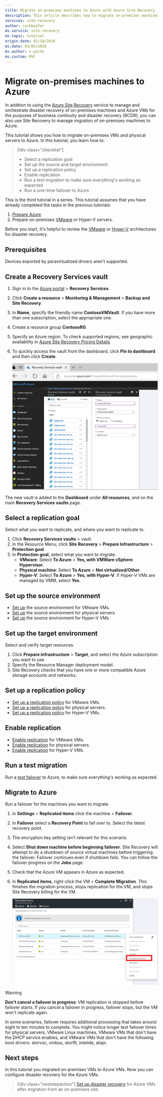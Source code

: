 ```yaml
---
title: Migrate on-premises machines to Azure with Azure Site Recovery | Azure
description: This article describes how to migrate on-premises machines to Azure, using Azure Site Recovery.
services: site-recovery
author: rockboyfor
ms.service: site-recovery
ms.topic: tutorial
origin.date: 02/18/2018
ms.date: 03/05/2018
ms.author: v-yeche
ms.custom: MVC
---
```


# Migrate on-premises machines to Azure

In addition to using the [Azure Site Recovery](site-recovery-overview.md) service to manage and orchestrate disaster recovery of on-premises machines and Azure VMs for the purposes of business continuity and disaster recovery (BCDR), you can also use Site Recovery to manage migration of on-premises machines to Azure.

This tutorial shows you how to migrate on-premises VMs and physical servers to Azure. In this tutorial, you learn how to:

> [!div class="checklist"]
> * Select a replication goal
> * Set up the source and target environment
> * Set up a replication policy
> * Enable replication
> * Run a test migration to make sure everything's working as expected
> * Run a one-time failover to Azure

This is the third tutorial in a series. This tutorial assumes that you have already completed the tasks in the previous tutorials:

1. [Prepare Azure](tutorial-prepare-azure.md)
2. Prepare on-premises [VMware](tutorial-prepare-on-premises-vmware.md) or Hyper-V servers.

Before you start, it's helpful to review the [VMware](concepts-vmware-to-azure-architecture.md) or [Hyper-V](concepts-hyper-v-to-azure-architecture.md) architectures for disaster recovery.

## Prerequisites

Devices exported by paravirtualized drivers aren't supported.

## Create a Recovery Services vault

1. Sign in to the [Azure portal](https://portal.azure.cn) > **Recovery Services**.
2. Click **Create a resource** > **Monitoring & Management** > **Backup and Site Recovery**.
3. In **Name**, specify the friendly name **ContosoVMVault**. If you have more than one
   subscription, select the appropriate one.
4. Create a resource group **ContosoRG**.
5. Specify an Azure region. To check supported regions, see geographic availability in [Azure Site Recovery Pricing Details](https://www.azure.cn/pricing/details/site-recovery/).
6. To quickly access the vault from the dashboard, click **Pin to dashboard** and then click **Create**.

   ![New vault](./media/tutorial-migrate-on-premises-to-azure/onprem-to-azure-vault.png)

The new vault is added to the **Dashboard** under **All resources**, and on the main **Recovery Services vaults** page.

## Select a replication goal

Select what you want to replicate, and where you want to replicate to.
1. Click **Recovery Services vaults** > vault.
2. In the Resource Menu, click **Site Recovery** > **Prepare Infrastructure** > **Protection goal**.
3. In **Protection goal**, select what you want to migrate.
    - **VMware**: Select **To Azure** > **Yes, with VMWare vSphere Hypervisor**.
    - **Physical machine**: Select **To Azure** > **Not virtualized/Other**.
    - **Hyper-V**: Select **To Azure** > **Yes, with Hyper-V**. If Hyper-V VMs are managed by VMM, select **Yes**.

## Set up the source environment

- [Set up](tutorial-vmware-to-azure.md#set-up-the-source-environment) the source environment for VMware VMs.
- [Set up](tutorial-physical-to-azure.md#set-up-the-source-environment) the source environment for physical servers.
- [Set up](hyper-v-azure-tutorial.md#set-up-the-source-environment) the source environment for Hyper-V VMs.

## Set up the target environment

Select and verify target resources.

1. Click **Prepare infrastructure** > **Target**, and select the Azure subscription you want to use.
2. Specify the Resource Manager deployment model.
3. Site Recovery checks that you have one or more compatible Azure storage accounts and networks.

## Set up a replication policy

- [Set up a replication policy](tutorial-vmware-to-azure.md#create-a-replication-policy) for VMware VMs.
- [Set up a replication policy](tutorial-physical-to-azure.md#create-a-replication-policy) for physical servers.
- [Set up a replication policy](hyper-v-azure-tutorial.md#set-up-a-replication-policy) for Hyper-V VMs.

## Enable replication

- [Enable replication](tutorial-vmware-to-azure.md#enable-replication) for VMware VMs.
- [Enable replication](tutorial-physical-to-azure.md#enable-replication) for physical servers.
- [Enable replication](hyper-v-azure-tutorial.md#enable-replication) for Hyper-V VMs.

## Run a test migration

Run a [test failover](tutorial-dr-drill-azure.md) to Azure, to make sure everything's working as expected.

## Migrate to Azure

Run a failover for the machines you want to migrate.

1. In **Settings** > **Replicated items** click the machine > **Failover**.
2. In **Failover** select a **Recovery Point** to fail over to. Select the latest recovery point.
3. The encryption key setting isn't relevant for this scenario.
4. Select **Shut down machine before beginning failover**. Site Recovery will attempt to do a shutdown of source virtual machines before triggering the failover. Failover continues even if shutdown fails. You can follow the failover progress on the **Jobs** page.
5. Check that the Azure VM appears in Azure as expected.
6. In **Replicated items**, right-click the VM > **Complete Migration**. This finishes the migration process, stops replication for the VM, and stops Site Recovery billing for the VM.

    ![Complete migration](./media/tutorial-migrate-on-premises-to-azure/complete-migration.png)

> [!WARNING]
> **Don't cancel a failover in progress**: VM replication is stopped before failover starts. If you cancel a failover in progress, failover stops, but the VM won't replicate again.

In some scenarios, failover requires additional processing that takes around eight to ten minutes to complete. You might notice longer test failover times for physical servers, VMware Linux machines, VMware VMs that don't have the DHCP service enables, and VMware VMs that don't have the following boot drivers: storvsc, vmbus, storflt, intelide, atapi.

## Next steps

In this tutorial you migrated on-premises VMs to Azure VMs. Now you can configure disaster recovery for the Azure VMs.

> [!div class="nextstepaction"]
> [Set up disaster recovery](site-recovery-azure-to-azure-after-migration.md) for Azure VMs after migration from an on-premises site.

<!-- Update_Description: update meta properties, update link -->